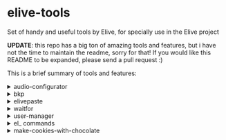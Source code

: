 elive-tools
===========

Set of handy and useful tools by Elive, for specially use in the Elive project

**UPDATE**: this repo has a big ton of amazing tools and features, but i have not the time to maintain the readme, sorry for that! If you would like this README to be expanded, please send a pull request :) 

This is a brief summary of tools and features:

<details><summary>audio-configurator</summary>

It lets you configure and use a specific alsa card (yes, really!)

</details>
<details>
<summary>bkp</summary>

One of the most AMAZING tools ever made, extremely handy. It saves "states" of your actual working directories, being able to recover them, to make a diff, or to visualize differences and merge them. It even creates a separated working dir if you want to run "make" or doing massive changes just for test. Yes, it's similar to git, but the main goals of this tool are:
  * idependent
  * fast
  * handy

TODO for Thanatermesis : Here add the full documentation for bkp!

</details>
<details>
<summary>elivepaste</summary>

elivepaste
A small tool for using pastebin and sending the link to the elive channels

Run elivepaste on a text file; it will be uploaded to a service similar to pastebin, and will give you the link.

</details>

<details><summary>waitfor</summary>

Let's say you have a workflow where normally you would run `rebuild-packages && rebuild-iso`. Oh no - you accidentally forgot the `&& rebuild-iso`, and you don't want to kill the process since then it'd have to restart! waitfor is designed for this use-case. It blocks the shell until a process you specify exits! You use it like so: `waitfor <process_to_wait_for> && <second_command>`

</details>

<details><summary>user-manager</summary>

The tool to create users in Elive, it is meant to include all the user-creation features. Simply run the command and voilà!

</details>

<details><summary>el_ commands</summary>

In your terminal, enter `el_` and press TAB. You now have a list of commands that can **power up your shell, especially your scripts**! Elive uses them for most of its shell scripts. It can be very helpful.

</details>

<details><summary>make-cookies-with-chocolate</summary>

A tool for making delicious cookies, using a protocol similar to [HTCPCP](https://en.wikipedia.org/wiki/Hyper_Text_Coffee_Pot_Control_Protocol)

Well, I'm joking, of course, but you can add it :)

</details>

